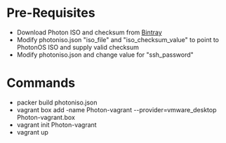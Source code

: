 # Pre-Requisites

* Download Photon ISO and checksum from [Bintray](https://bintray.com/vmware/photon/iso/view)
* Modify photoniso.json "iso_file" and "iso_checksum_value" to point to PhotonOS ISO and supply valid checksum
* Modify photoniso.json and change value for "ssh_password"

# Commands
 
* packer build photoniso.json
* vagrant box add -name Photon-vagrant --provider=vmware_desktop Photon-vagrant.box
* vagrant init Photon-vagrant
* vagrant up
